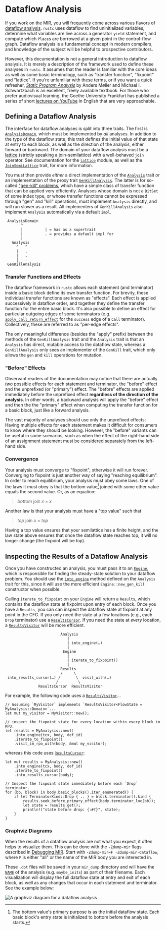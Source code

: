 # Dataflow Analysis

If you work on the MIR, you will frequently come across various flavors of
[dataflow analysis][wiki]. `rustc` uses dataflow to find uninitialized
variables, determine what variables are live across a generator `yield`
statement, and compute which `Place`s are borrowed at a given point in the
control-flow graph. Dataflow analysis is a fundamental concept in modern
compilers, and knowledge of the subject will be helpful to prospective
contributors.

However, this documentation is not a general introduction to dataflow analysis.
It is merely a description of the framework used to define these analyses in
`rustc`. It assumes that the reader is familiar with the core ideas as well as
some basic terminology, such as "transfer function", "fixpoint" and "lattice".
If you're unfamiliar with these terms, or if you want a quick refresher,
[*Static Program Analysis*] by Anders Møller and Michael I. Schwartzbach is an
excellent, freely available textbook. For those who prefer audiovisual
learning, the Goethe University Frankfurt has published a series of short
[lectures on YouTube][goethe] in English that are very approachable.

## Defining a Dataflow Analysis

The interface for dataflow analyses is split into three traits. The first is
[`AnalysisDomain`], which must be implemented by *all* analyses. In addition to
the type of the dataflow state, this trait defines the initial value of that
state at entry to each block, as well as the direction of the analysis, either
forward or backward. The domain of your dataflow analysis must be a [lattice][]
(strictly speaking a join-semilattice) with a well-behaved `join` operator. See
documentation for the [`lattice`] module, as well as the [`JoinSemiLattice`]
trait, for more information.

You must then provide *either* a direct implementation of the [`Analysis`] trait
*or* an implementation of the proxy trait [`GenKillAnalysis`]. The latter is for
so-called ["gen-kill" problems], which have a simple class of transfer function
that can be applied very efficiently. Analyses whose domain is not a `BitSet`
of some index type, or whose transfer functions cannot be expressed through
"gen" and "kill" operations, must implement `Analysis` directly, and will run
slower as a result. All implementers of `GenKillAnalysis` also implement
`Analysis` automatically via a default `impl`.


```text
 AnalysisDomain
       ^
       |          | = has as a supertrait
       |          . = provides a default impl for
       |
   Analysis
     ^   ^
     |   .
     |   .
     |   .
 GenKillAnalysis

```

### Transfer Functions and Effects

The dataflow framework in `rustc` allows each statement (and terminator) inside
a basic block define its own transfer function. For brevity, these
individual transfer functions are known as "effects". Each effect is applied
successively in dataflow order, and together they define the transfer function
for the entire basic block. It's also possible to define an effect for
particular outgoing edges of some terminators (e.g.
[`apply_call_return_effect`] for the `success` edge of a `Call`
terminator). Collectively, these are referred to as "per-edge effects".

The only meaningful difference (besides the "apply" prefix) between the methods
of the `GenKillAnalysis` trait and the `Analysis` trait is that an `Analysis`
has direct, mutable access to the dataflow state, whereas a `GenKillAnalysis`
only sees an implementer of the `GenKill` trait, which only allows the `gen`
and `kill` operations for mutation.

### "Before" Effects

Observant readers of the documentation may notice that there are actually *two*
possible effects for each statement and terminator, the "before" effect and the
unprefixed (or "primary") effect. The "before" effects are applied immediately
before the unprefixed effect **regardless of the direction of the analysis**.
In other words, a backward analysis will apply the "before" effect and then the
the "primary" effect when computing the transfer function for a basic block,
just like a forward analysis.

The vast majority of analyses should use only the unprefixed effects: Having
multiple effects for each statement makes it difficult for consumers to know
where they should be looking. However, the "before" variants can be useful in
some scenarios, such as when the effect of the right-hand side of an assignment
statement must be considered separately from the left-hand side.

### Convergence

Your analysis must converge to "fixpoint", otherwise it will run forever.
Converging to fixpoint is just another way of saying "reaching equilibrium".
In order to reach equilibrium, your analysis must obey some laws. One of the
laws it must obey is that the bottom value[^bottom-purpose] joined with some
other value equals the second value. Or, as an equation:

> *bottom* join *x* = *x*

Another law is that your analysis must have a "top value" such that

> *top* join *x* = *top*

Having a top value ensures that your semilattice has a finite height, and the
law state above ensures that once the dataflow state reaches top, it will no
longer change (the fixpoint will be top).

[^bottom-purpose]: The bottom value's primary purpose is as the initial dataflow
    state. Each basic block's entry state is initialized to bottom before the
    analysis starts.

## Inspecting the Results of a Dataflow Analysis

Once you have constructed an analysis, you must pass it to an [`Engine`], which
is responsible for finding the steady-state solution to your dataflow problem.
You should use the [`into_engine`] method defined on the `Analysis` trait for
this, since it will use the more efficient `Engine::new_gen_kill` constructor
when possible.

Calling `iterate_to_fixpoint` on your `Engine` will return a `Results`, which
contains the dataflow state at fixpoint upon entry of each block. Once you have
a `Results`, you can can inspect the dataflow state at fixpoint at any point in
the CFG. If you only need the state at a few locations (e.g., each `Drop`
terminator) use a [`ResultsCursor`]. If you need the state at *every* location,
a [`ResultsVisitor`] will be more efficient.

```text
                         Analysis
                            |
                            | into_engine(…)
                            |
                          Engine
                            |
                            | iterate_to_fixpoint()
                            |
                         Results
                         /     \
 into_results_cursor(…) /       \  visit_with(…)
                       /         \
               ResultsCursor  ResultsVisitor
```

For example, the following code uses a [`ResultsVisitor`]...


```rust,ignore
// Assuming `MyVisitor` implements `ResultsVisitor<FlowState = MyAnalysis::Domain>`...
let mut my_visitor = MyVisitor::new();

// inspect the fixpoint state for every location within every block in RPO.
let results = MyAnalysis::new()
    .into_engine(tcx, body, def_id)
    .iterate_to_fixpoint()
    .visit_in_rpo_with(body, &mut my_visitor);
```

whereas this code uses [`ResultsCursor`]:

```rust,ignore
let mut results = MyAnalysis::new()
    .into_engine(tcx, body, def_id)
    .iterate_to_fixpoint()
    .into_results_cursor(body);

// Inspect the fixpoint state immediately before each `Drop` terminator.
for (bb, block) in body.basic_blocks().iter_enumerated() {
    if let TerminatorKind::Drop { .. } = block.terminator().kind {
        results.seek_before_primary_effect(body.terminator_loc(bb));
        let state = results.get();
        println!("state before drop: {:#?}", state);
    }
}
```

### Graphviz Diagrams

When the results of a dataflow analysis are not what you expect, it often helps
to visualize them. This can be done with the `-Zdump-mir` flags described in
[Debugging MIR]. Start with `-Zdump-mir=F -Zdump-mir-dataflow`, where `F` is
either "all" or the name of the MIR body you are interested in.

These `.dot` files will be saved in your `mir_dump` directory and will have the
[`NAME`] of the analysis (e.g. `maybe_inits`) as part of their filename. Each
visualization will display the full dataflow state at entry and exit of each
block, as well as any changes that occur in each statement and terminator.  See
the example below:

![A graphviz diagram for a dataflow analysis](../img/dataflow-graphviz-example.png)

["gen-kill" problems]: https://en.wikipedia.org/wiki/Data-flow_analysis#Bit_vector_problems
[*Static Program Analysis*]: https://cs.au.dk/~amoeller/spa/
[Debugging MIR]: ./debugging.html
[`AnalysisDomain`]: https://doc.rust-lang.org/nightly/nightly-rustc/rustc_mir/dataflow/trait.AnalysisDomain.html
[`Analysis`]: https://doc.rust-lang.org/nightly/nightly-rustc/rustc_mir/dataflow/trait.Analysis.html
[`Engine`]: https://doc.rust-lang.org/nightly/nightly-rustc/rustc_mir/dataflow/struct.Engine.html
[`GenKillAnalysis`]: https://doc.rust-lang.org/nightly/nightly-rustc/rustc_mir/dataflow/trait.GenKillAnalysis.html
[`JoinSemiLattice`]: https://doc.rust-lang.org/nightly/nightly-rustc/rustc_mir/dataflow/lattice/trait.JoinSemiLattice.html
[`NAME`]: https://doc.rust-lang.org/nightly/nightly-rustc/rustc_mir/dataflow/trait.AnalysisDomain.html#associatedconstant.NAME
[`ResultsCursor`]: https://doc.rust-lang.org/nightly/nightly-rustc/rustc_mir/dataflow/struct.ResultsCursor.html
[`ResultsVisitor`]: https://doc.rust-lang.org/nightly/nightly-rustc/rustc_mir/dataflow/trait.ResultsVisitor.html
[`apply_call_return_effect`]: https://doc.rust-lang.org/nightly/nightly-rustc/rustc_mir/dataflow/trait.Analysis.html#tymethod.apply_call_return_effect
[`into_engine`]: https://doc.rust-lang.org/nightly/nightly-rustc/rustc_mir/dataflow/trait.Analysis.html#method.into_engine
[`lattice`]: https://doc.rust-lang.org/nightly/nightly-rustc/rustc_mir/dataflow/lattice/index.html
[goethe]: https://www.youtube.com/watch?v=NVBQSR_HdL0&list=PL_sGR8T76Y58l3Gck3ZwIIHLWEmXrOLV_&index=2
[lattice]: https://en.wikipedia.org/wiki/Lattice_(order)
[wiki]: https://en.wikipedia.org/wiki/Data-flow_analysis#Basic_principles

